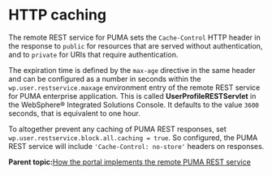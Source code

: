 # HTTP caching

The remote REST service for PUMA sets the `Cache-Control` HTTP header in the response to `public` for resources that are served without authentication, and to `private` for URIs that require authentication.

The expiration time is defined by the `max-age` directive in the same header and can be configured as a number in seconds within the `wp.user.restservice.maxage` environment entry of the remote REST service for PUMA enterprise application. This is called **UserProfileRESTServlet** in the WebSphere® Integrated Solutions Console. It defaults to the value `3600` seconds, that is equivalent to one hour.

To altogether prevent any caching of PUMA REST responses, set `wp.user.restservice.block.all.caching = true`. So configured, the PUMA REST service will include `'Cache-Control: no-store'` headers on responses.

**Parent topic:**[How the portal implements the remote PUMA REST service](../dev/uprof_rest_wpspec.md)

